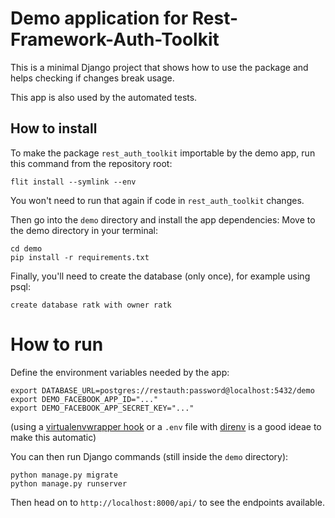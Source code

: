 # Demo application for Rest-Framework-Auth-Toolkit

This is a minimal Django project that shows how to use
the package and helps checking if changes break usage.

This app is also used by the automated tests.


## How to install

To make the package `rest_auth_toolkit` importable by the demo app,
run this command from the repository root:

```
flit install --symlink --env
```

You won't need to run that again if code in `rest_auth_toolkit` changes.

Then go into the `demo` directory and install the app dependencies:
Move to the demo directory in your terminal:

```
cd demo
pip install -r requirements.txt
```

Finally, you'll need to create the database (only once), for example
using psql:

```
create database ratk with owner ratk
```

# How to run

Define the environment variables needed by the app:

```
export DATABASE_URL=postgres://restauth:password@localhost:5432/demo
export DEMO_FACEBOOK_APP_ID="..."
export DEMO_FACEBOOK_APP_SECRET_KEY="..."
```

(using a [virtualenvwrapper hook](https://virtualenvwrapper.readthedocs.io/en/latest/scripts.html#postactivate)
or a `.env` file with [direnv](https://direnv.net/) is a good ideae to make this automatic)

You can then run Django commands (still inside the `demo` directory):

```
python manage.py migrate
python manage.py runserver
```

Then head on to `http://localhost:8000/api/` to see the endpoints available.
